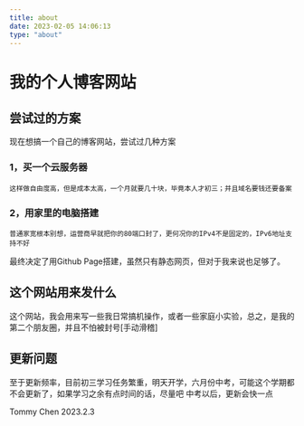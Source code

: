 ```yaml
---
title: about
date: 2023-02-05 14:06:13
type: "about"
---
```

# 我的个人博客网站

## 尝试过的方案
现在想搞一个自己的博客网站，尝试过几种方案

### 1，买一个云服务器
    这样做自由度高，但是成本太高，一个月就要几十块，毕竟本人才初三；并且域名要钱还要备案
### 2，用家里的电脑搭建
    普通家宽根本别想，运营商早就把你的80端口封了，更何况你的IPv4不是固定的，IPv6地址支持不好

最终决定了用Github Page搭建，虽然只有静态网页，但对于我来说也足够了。

## 这个网站用来发什么
这个网站，我会用来写一些我日常搞机操作，或者一些家庭小实验，总之，是我的第二个朋友圈，并且不怕被封号[手动滑稽]

## 更新问题
至于更新频率，目前初三学习任务繁重，明天开学，六月份中考，可能这个学期都不会更新了，如果学习之余有点时间的话，尽量吧
中考以后，更新会快一点

Tommy Chen
2023.2.3